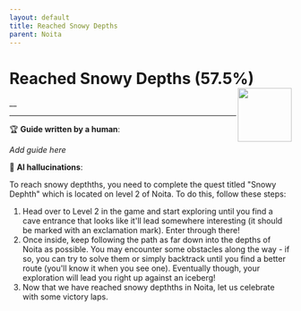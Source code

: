 ```yaml
---
layout: default
title: Reached Snowy Depths
parent: Noita
---
```


# Reached Snowy Depths (57.5%) <img align="right" src="https://cdn.cloudflare.steamstatic.com/steamcommunity/public/images/apps/881100/84d2845edbfe01a27b855f235023d7ea5f3e770a.jpg" width="96" height="96">

__

***

:trophy: **Guide written by a human**:

_Add guide here_

:robot: **AI hallucinations**:

To reach snowy depthths, you need to complete the quest titled "Snowy Dephth" which is located on level 2 of Noita. To do this, follow these steps:
1) Head over to Level 2 in the game and start exploring until you find a cave entrance that looks like it'll lead somewhere interesting (it should be marked with an exclamation mark). Enter through there!
2) Once inside, keep following the path as far down into the depths of Noita as possible. You may encounter some obstacles along the way - if so, you can try to solve them or simply backtrack until you find a better route (you'll know it when you see one). Eventually though, your exploration will lead you right up against an iceberg!
3) Now that we have reached snowy depthths in Noita, let us celebrate with some victory laps.
